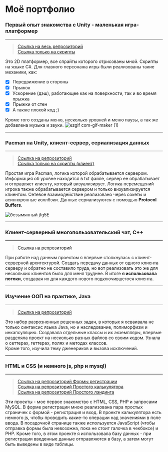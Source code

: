# Моё портфолио
### Первый опыт знакомства с Unity - маленькая игра-платформер
---

> [Ссылка на весь репрозиторий](https://github.com/Xeniiia/Game)  
> [Ссылка только на скрипты](https://github.com/Xeniiia/Game/tree/main/Assets/Scripts)


Это 2D платформер, все спрайты которого отрисованы мной. Скрипты на языке С#.
Для главного персонажа игры были реализованы такие механики, как:

- [x] Передвижение в стороны
- [x] Прыжок
- [x] Уcкорение (дэш), работающее как на поверхности, так и во время прыжка
- [x] Прыжки от стен
- [x] А также плохой код ;)
    
Кроме того созданы меню, несколько уровней и меню паузы, а так же добавлена музыка и звуки.
![ezgif com-gif-maker (1)](https://user-images.githubusercontent.com/79145926/136772025-3ce5e030-07e4-485e-adf6-5544ebc2bea8.gif)

---

### Pacman на Unity, клиент-сервер, сериализация данных

---

> [Ссылка на репрозиторий](https://github.com/Xeniiia/UnityGame-Pacman/tree/main)  
> [Ссылка только на скрипты (клиент)](https://github.com/Xeniiia/UnityGame-Pacman/tree/main/UnityClient/Assets/Scripts)

Простая игра Pacman, логика которой обрабатывается сервером.  
Информация об уровне находится в txt файле, сервер ее обрабатывает и отправляет клиенту, который визуализирует. Логика перемещений игрока также обрабатывается сервером и только визуализируется клиентом. Сетевое взаимодействие реализовано через сокеты и асиннхронные коллбэки. Данные сериализуются с помощью **Protocol Buffers**.

![безымянный jfg5E](https://user-images.githubusercontent.com/79145926/136765732-4990cb65-bdf7-4a77-bc2e-78991ff8ef0b.png)



---

### Клиент-серверный многопользовательский чат, С++

---

> [Ссылка на репрозиторий](https://github.com/Xeniiia/Client-server-chat)

При работе над данным проектом я впервые столкнулась с клиент-серверной архитектурой. Создать передачу данных от одного клиента серверу и обратно не составило труда, но вот реализовать это же для нескольких клиентов было для меня труднее. В итоге **я использовала потоки**, создавая их для каждого нового подключившегося клиента.



---

### Изучение ООП на практике, Java

---

> [Ссылка на репрозиторий](https://github.com/Xeniiia/Some-java)

Это набор разрозненных решенных задач, в которых я осваивала не только синтаксис языка Java, но и наследование, полиморфизм и инкапсуляцию. Создавала отдельные классы и их экземпляры, впервые разделяла проект на несколько разных файлов со своим кодом. Узнала о сеттерах, геттерах, полях и методах классов.  
Кроме того, изучила тему дженериков и вызова исключений.



---

### HTML и CSS (и немного js, php и mysql)

---

> [Ссылка на репрозиторий Формы регистрации](https://github.com/Xeniiia/Registration-form)  
> [Ссылка на репрозиторий Простого калькулятора](https://github.com/Xeniiia/A-simple-calculator)  
> [Ссылка на репрозиторий Простого лэндинга](https://github.com/Xeniiia/Simple-landing-page)


Эти проекты - мое первое знакомство с HTML, CSS, PHP и запросами MySQL. В форме регистрации мною реализована пара простых страничек с формой - регистрация и вход. В проекте калькулятора есть немного js, чтобы проводить какие-то операции над значениями в поле ввода. В посадочной странице также используется JavaScript (чтобы отправка формы была невозожна, пока не стоит галочка в чекбоксе) и PHP. Кроме того, в этом проекте я использовала базу данных - при регистрации введенные данные отправляются в базу, а затем могут быть выведены в виде таблицы.
